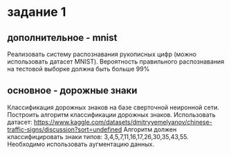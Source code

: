 # задание 1

## дополнительное - mnist

Реализовать систему распознавания рукописных цифр (можно использовать датасет MNIST). Вероятность правильного распознавания на тестовой выборке должна быть больше 99%

## основное - дорожные знаки

Классификация дорожных знаков нa базе сверточной
неиронной сети. Построить алгоритм классификации дорожных знаков.
Использовать датасет: https://www.kaggle.com/datasets/dmitryyemelyanov/chinese-traffic-signs/discussion?sort=undefined
Алгоритм должен классифицировать знаки типов: 3,4,5,7,11,16,17,26,30,35,43,55. Необходимо использовать аугментацию данных.

